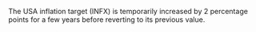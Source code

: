 The USA inflation target (INFX) is temporarily increased by 2 percentage points for a few years before reverting to its previous value.
